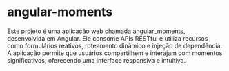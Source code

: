 # angular-moments
Este projeto é uma aplicação web chamada angular_moments, desenvolvida em Angular. Ele consome APIs RESTful e utiliza recursos como formulários reativos, roteamento dinâmico e injeção de dependência. A aplicação permite que usuários compartilhem e interajam com momentos significativos, oferecendo uma interface responsiva e intuitiva.
